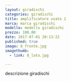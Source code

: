```yaml
---
layout: giradischi
categories: giradischi
title: amplificatore usato 2
marca: marca giradischi
modello: modello giradischi
prezzo: 100.00
date: 2017-07-01 20:13:22
published: true
image: 8_fronte.jpg
imagethumb:
  - link: 8_lato.jpg

---
```


descrizione giradischi